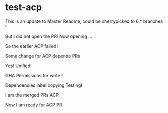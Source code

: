 # test-acp


This is an update to Master Readme, could be cherrypicked to 6.* branches !

But I did not open the PR! Now opening ... 

So the earlier ACP failed !

Some change for ACP depende PRs 

Yes! Unified! 

GHA Permissions for write !

Dependencies label copying Testing! 

I am the merged PRs ACP.


Now I am ready for ACP PR.